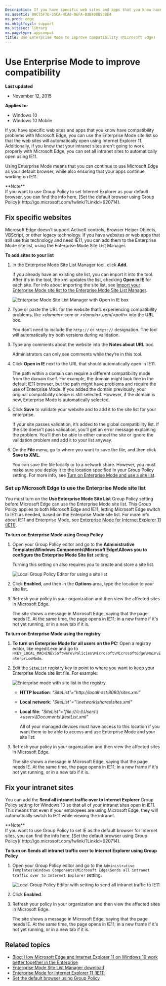 ```yaml
---
Description: If you have specific web sites and apps that you know have compatibility problems with Microsoft Edge, you can use the Enterprise Mode site list so that the web sites will automatically open using Internet Explorer 11.
ms.assetid: 89C75F7E-35CA-4CA8-96FA-B3B498B53BE4
ms.prod: edge
ms.mktglfcycl: support
ms.sitesec: library
ms.pagetype: appcompat
title: Use Enterprise Mode to improve compatibility (Microsoft Edge)
---
```


# Use Enterprise Mode to improve compatibility


**Last updated**

-   November 12, 2015

**Applies to:**

-   Windows 10
-   Windows 10 Mobile


If you have specific web sites and apps that you know have compatibility problems with Microsoft Edge, you can use the Enterprise Mode site list so that the web sites will automatically open using Internet Explorer 11. Additionally, if you know that your intranet sites aren't going to work properly with Microsoft Edge, you can set all intranet sites to automatically open using IE11.

Using Enterprise Mode means that you can continue to use Microsoft Edge as your default browser, while also ensuring that your apps continue working on IE11.
<p>**Note**<br>If you want to use Group Policy to set Internet Explorer as your default browser, you can find the info here, [Set the default browser using Group Policy]( http://go.microsoft.com/fwlink/?LinkId=620714).

## Fix specific websites

Microsoft Edge doesn't support ActiveX controls, Browser Helper Objects, VBScript, or other legacy technology. If you have websites or web apps that still use this technology and need IE11, you can add them to the Enterprise Mode site list, using the Enterprise Mode Site List Manager.

**To add sites to your list**

1.  In the Enterprise Mode Site List Manager tool, click **Add**.<p>If you already have an existing site list, you can import it into the tool. After it's in the tool, the xml updates the list, checking **Open in IE** for each site. For info about importing the site list, see [Import your Enterprise Mode site list to the Enterprise Mode Site List Manager](http://go.microsoft.com/fwlink/?LinkId=618322).<p>![Enterprise Mode Site List Manager with Open in IE box](images/emie_open_in_ie.png)

2.  Type or paste the URL for the website that’s experiencing compatibility problems, like *&lt;domain&gt;*.com or *&lt;domain&gt;*.com/*&lt;path&gt;* into the **URL** box. <p>You don’t need to include the `http://` or `https://` designation. The tool will automatically try both versions during validation.

3.  Type any comments about the website into the **Notes about URL** box.<p>Administrators can only see comments while they’re in this tool.

4.  Click **Open in IE** next to the URL that should automatically open in IE11.<p>The path within a domain can require a different compatibility mode from the domain itself. For example, the domain might look fine in the default IE11 browser, but the path might have problems and require the use of Enterprise Mode. If you added the domain previously, your original compatibility choice is still selected. However, if the domain is new, Enterprise Mode is automatically selected.

5.  Click **Save** to validate your website and to add it to the site list for your enterprise.<p>If your site passes validation, it’s added to the global compatibility list. If the site doesn’t pass validation, you’ll get an error message explaining the problem. You’ll then be able to either cancel the site or ignore the validation problem and add it to your list anyway.

6.  On the **File** menu, go to where you want to save the file, and then click **Save to XML**.<p>You can save the file locally or to a network share. However, you must make sure you deploy it to the location specified in your Group Policy setting. For more info, see [Turn on Enterprise Mode and use a site list](http://go.microsoft.com/fwlink/?LinkId=618952).

### Set up Microsoft Edge to use the Enterprise Mode site list

You must turn on the **Use Enterprise Mode Site List** Group Policy setting before Microsoft Edge can use the Enterprise Mode site list. This Group Policy applies to both Microsoft Edge and IE11, letting Microsoft Edge switch to IE11 as needed, based on the Enterprise Mode site list. For more info about IE11 and Enterprise Mode, see [Enterprise Mode for Internet Explorer 11 (IE11)](http://go.microsoft.com/fwlink/p/?linkid=618377).

**To turn on Enterprise Mode using Group Policy**

1.  Open your Group Policy editor and go to the **Administrative Templates\\Windows Components\\Microsoft Edge\\Allows you to configure the Enterprise Mode Site list** setting.<p>Turning this setting on also requires you to create and store a site list.<p>![Local Group Policy Editor for using a site list](images/edge-emie-grouppolicysitelist.png)

2.  Click **Enabled**, and then in the **Options** area, type the location to your site list.

3.  Refresh your policy in your organization and then view the affected sites in Microsoft Edge.<p>The site shows a message in Microsoft Edge, saying that the page needs IE. At the same time, the page opens in IE11; in a new frame if it's not yet running, or in a new tab if it is.

**To turn on Enterprise Mode using the registry**

1.  **To turn on Enterprise Mode for all users on the PC:** Open a registry editor, like regedit.exe and go to `HKEY_LOCAL_MACHINE\Software\Policies\Microsoft\MicrosoftEdge\Main\EnterpriseMode`.

2.  Edit the `SiteList` registry key to point to where you want to keep your Enterprise Mode site list file. For example:<p>![Enterprise mode with site list in the registry](images/edge-emie-registrysitelist.png)

    -   **HTTP location**: *“SiteList”=”http://localhost:8080/sites.xml”*

    -   **Local network**: *"SiteList"="\\\\network\\shares\\sites.xml"*

    -   **Local file**: *"SiteList"="file:///c:\\\\Users\\\\&lt;user&gt;\\\\Documents\\\\testList.xml"*

        All of your managed devices must have access to this location if you want them to be able to access and use Enterprise Mode and your site list.

3.  Refresh your policy in your organization and then view the affected sites in Microsoft Edge.<p>The site shows a message in Microsoft Edge, saying that the page needs IE. At the same time, the page opens in IE11; in a new frame if it's not yet running, or in a new tab if it is.

## Fix your intranet sites

You can add the **Send all intranet traffic over to Internet Explorer** Group Policy setting for Windows 10 so that all of your intranet sites open in IE11. This means that even if your employees are using Microsoft Edge, they will automatically switch to IE11 while viewing the intranet.
<p>**Note**<br>If you want to use Group Policy to set IE as the default browser for Internet sites, you can find the info here, [Set the default browser using Group Policy]( http://go.microsoft.com/fwlink/?LinkId=620714).

**To turn on Sends all intranet traffic over to Internet Explorer using Group Policy**

1.  Open your Group Policy editor and go to the `Administrative Templates\Windows Components\Microsoft Edge\Sends all intranet traffic over to Internet Explorer` setting.<p>![Local Group Policy Editor with setting to send all intranet traffic to IE11](images/sendintranettoie.png)

2.  Click **Enabled**.

3.  Refresh your policy in your organization and then view the affected sites in Microsoft Edge.<p>The site shows a message in Microsoft Edge, saying that the page needs IE. At the same time, the page opens in IE11; in a new frame if it's not yet running, or in a new tab if it is.

## Related topics
* [Blog: How Microsoft Edge and Internet Explorer 11 on Windows 10 work better together in the Enterprise](http://go.microsoft.com/fwlink/?LinkID=624035)
* [Enterprise Mode Site List Manager download](http://go.microsoft.com/fwlink/?LinkId=394378)
* [Enterprise Mode for Internet Explorer 11 (IE11)](http://go.microsoft.com/fwlink/p/?linkid=618377)
* [Set the default browser using Group Policy]( http://go.microsoft.com/fwlink/?LinkId=620714)
 

 



